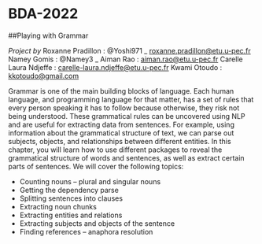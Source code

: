 # BDA-2022

##Playing with Grammar

*Project by*
Roxanne Pradillon : @Yoshi971 _ roxanne.pradillon@etu.u-pec.fr
Namey Gomis : @Namey3 _ 
Aiman Rao : aiman.rao@etu.u-pec.fr
Carelle Laura Ndjeffe : carelle-laura.ndjeffe@etu.u-pec.fr
Kwami Otoudo : kkotoudo@gmail.com


Grammar is one of the main building blocks of language. Each human language, and
programming language for that matter, has a set of rules that every person speaking it has
to follow because otherwise, they risk not being understood. These grammatical rules can
be uncovered using NLP and are useful for extracting data from sentences. For example,
using information about the grammatical structure of text, we can parse out subjects,
objects, and relationships between different entities.
In this chapter, you will learn how to use different packages to reveal the grammatical
structure of words and sentences, as well as extract certain parts of sentences. We will
cover the following topics:
* Counting nouns – plural and singular nouns
* Getting the dependency parse
* Splitting sentences into clauses
* Extracting noun chunks
* Extracting entities and relations
* Extracting subjects and objects of the sentence
* Finding references – anaphora resolution